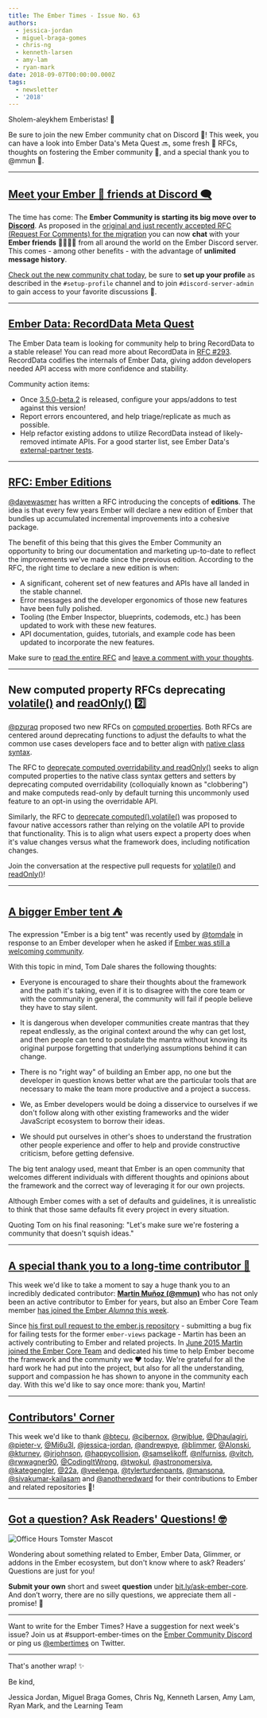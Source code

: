 ```yaml
---
title: The Ember Times - Issue No. 63
authors:
  - jessica-jordan
  - miguel-braga-gomes
  - chris-ng
  - kenneth-larsen
  - amy-lam
  - ryan-mark
date: 2018-09-07T00:00:00.000Z
tags:
  - newsletter
  - '2018'
---
```



Sholem-aleykhem Emberistas! 🐹

<!--alex ignore special-->
Be sure to join the new Ember community chat on Discord 💬! This week, you can have a look into Ember Data's Meta Quest 🔜, some fresh 🍎 RFCs, thoughts on fostering the Ember community 💛, and a special thank you to @mmun 🎉.

<!-- READMORE -->

---

## [Meet your Ember 🐹 friends at Discord 🗨](https://discord.gg/zT3asNS)

The time has come: The **Ember Community is starting its big move over to [Discord](https://discord.gg/zT3asNS)**. As proposed in the [original and just recently accepted RFC (Request For Comments) for the migration](https://github.com/emberjs/rfcs/pull/345) you can now **chat** with your **Ember friends** 🐹👭👬👫 from all around the world on the Ember Discord server. This comes - among other benefits - with the advantage of **unlimited message history**.

[Check out the new community chat today](https://discord.gg/zT3asNS), be sure to **set up your profile** as described in the `#setup-profile` channel and to join `#discord-server-admin` to gain access to your favorite discussions 💬.

---

## [Ember Data: RecordData Meta Quest](https://github.com/emberjs/data/issues/5618)

The Ember Data team is looking for community help to bring RecordData to a stable release! You can read more about RecordData in [RFC #293](https://github.com/emberjs/rfcs/pull/293). RecordData codifies the internals of Ember Data, giving addon developers needed API access with more confidence and stability.

Community action items:

- Once [3.5.0-beta.2](https://github.com/emberjs/data/pull/5616) is released, configure your apps/addons to test against this version!
- Report errors encountered, and help triage/replicate as much as possible.
- Help refactor existing addons to utilize RecordData instead of likely-removed intimate APIs. For a good starter list, see Ember Data's [external-partner tests](https://github.com/emberjs/data/blob/master/.travis.yml#L87-L103).

---

## [RFC: Ember Editions](https://github.com/emberjs/rfcs/blob/9c7fe3f4e947b5f79050214334a98673494c25d7/text/0000-editions.md)
[@davewasmer](https://github.com/davewasmer) has written a RFC introducing the concepts of **editions**. The idea is that every few years Ember will declare a new edition of Ember that bundles up accumulated incremental improvements into a cohesive package.

The benefit of this being that this gives the Ember Community an opportunity to bring our documentation and marketing up-to-date to reflect the improvements we’ve made since the previous edition. According to the RFC, the right time to declare a new edition is when:

- A significant, coherent set of new features and APIs have all landed in the stable channel.
- Error messages and the developer ergonomics of those new features have been fully polished.
- Tooling (the Ember Inspector, blueprints, codemods, etc.) has been updated to work with these new features.
- API documentation, guides, tutorials, and example code has been updated to incorporate the new features.

Make sure to [read the entire RFC](https://github.com/emberjs/rfcs/blob/9c7fe3f4e947b5f79050214334a98673494c25d7/text/0000-editions.md) and [leave a comment with your thoughts](https://github.com/emberjs/rfcs/pull/371).

---

## New computed property RFCs deprecating [volatile()](https://github.com/emberjs/rfcs/pull/370) and [readOnly()](https://github.com/emberjs/rfcs/pull/369) 2️⃣

[@pzuraq](https://github.com/pzuraq) proposed two new RFCs on [computed properties](https://guides.emberjs.com/release/object-model/computed-properties/). Both RFCs are centered around deprecating functions to adjust the defaults to what the common use cases developers face and to better align with [native class syntax](https://github.com/emberjs/rfcs/pull/338).

The RFC to [deprecate computed overridability and readOnly()](https://github.com/emberjs/rfcs/pull/369) seeks to align computed properties to the native class syntax getters and setters by deprecating computed overridability (colloquially known as "clobbering") and make computeds read-only by default turning this uncommonly used feature to an opt-in using the overridable API.

Similarly, the RFC to [deprecate computed().volatile()](https://github.com/emberjs/rfcs/pull/370) was proposed to favour native accessors rather than relying on the volatile API to provide that functionality. This is to align what users expect a property does when it's value changes versus what the framework does, including notification changes.

Join the conversation at the respective pull requests for [volatile()](https://github.com/emberjs/rfcs/pull/370) and [readOnly()](https://github.com/emberjs/rfcs/pull/369)!

---

<!--alex ignore bigger-->
## [A bigger Ember tent ⛺](https://discuss.emberjs.com/t/a-bigger-ember-tent/15383)

The expression "Ember is a big tent" was recently used by [@tomdale](https://github.com/tomdale) in response to an Ember developer when he asked if [Ember was still a welcoming community](https://discuss.emberjs.com/t/are-we-still-a-welcoming-community/15285).

With this topic in mind, Tom Dale shares the following thoughts:

- Everyone is encouraged to share their thoughts about the framework and the path it's taking, even if it is to disagree with the core team or with the community in general, the community will fail if people believe they have to stay silent.

- It is dangerous when developer communities create mantras that they repeat endlessly, as the original context around the why can get lost, and then people can tend to postulate the mantra without knowing its original purpose forgetting that underlying assumptions behind it can change.

- There is no "right way" of building an Ember app, no one but the developer in question knows better what are the particular tools that are necessary to make the team more productive and a project a success.

- We, as Ember developers would be doing a disservice to ourselves if we don't follow along with other existing frameworks and the wider JavaScript ecosystem to borrow their ideas.

- We should put ourselves in other's shoes to understand the frustration other people experience and offer to help and provide constructive criticism, before getting defensive.

The big tent analogy used, meant that Ember is an open community that welcomes different individuals with different thoughts and opinions about the framework and the correct way of leveraging it for our own projects.

Although Ember comes with a set of defaults and guidelines, it is unrealistic to think that those same defaults fit every project in every situation.

Quoting Tom on his final reasoning: "Let's make sure we're fostering a community that doesn't squish ideas."

---

<!--alex ignore special-->
## [A special thank you to a long-time contributor 🙇](https://github.com/emberjs/website/pull/3541)

<!--alex ignore alumna-alumnus-->
This week we'd like to take a moment to say a huge thank you to an incredibly dedicated contributor:
[**Martin Muñoz (@mmun)**](https://github.com/mmun) who has not only been an active contributor to Ember for years, but also an Ember Core Team member [has joined the Ember _Alumna_ this week](https://github.com/emberjs/website/pull/3541).

Since [his first pull request to the ember.js repository](https://github.com/emberjs/ember.js/pull/9831) - submitting a bug fix for failing tests for the former `ember-views` package - Martin has been an actively contributing to Ember and related projects. In [June 2015 Martin joined the Ember Core Team](https://github.com/emberjs/website/commit/7e982770cafb7e42fce672e46f42887c093426e5#diff-0afb5ba76daf47aa6b21310bc1701cab) and dedicated his time to help Ember become the framework and the community we ❤️ today. We're grateful for all the hard work he had put into the project, but also for all the understanding, support and compassion he has shown to anyone in the community each day. With this we'd like to say once more: thank you, Martin!

---

## [Contributors' Corner](https://guides.emberjs.com/release/contributing/repositories/)

<p>This week we'd like to thank <a href="https://github.com/btecu" target="gh-user">@btecu</a>, <a href="https://github.com/cibernox" target="gh-user">@cibernox</a>, <a href="https://github.com/rwjblue" target="gh-user">@rwjblue</a>, <a href="https://github.com/Dhaulagiri" target="gh-user">@Dhaulagiri</a>, <a href="https://github.com/pieter-v" target="gh-user">@pieter-v</a>, <a href="https://github.com/Mi6u3l" target="gh-user">@Mi6u3l</a>, <a href="https://github.com/jessica-jordan" target="gh-user">@jessica-jordan</a>, <a href="https://github.com/andrewpye" target="gh-user">@andrewpye</a>, <a href="https://github.com/blimmer" target="gh-user">@blimmer</a>, <a href="https://github.com/Alonski" target="gh-user">@Alonski</a>, <a href="https://github.com/kturney" target="gh-user">@kturney</a>, <a href="https://github.com/jrjohnson" target="gh-user">@jrjohnson</a>, <a href="https://github.com/happycollision" target="gh-user">@happycollision</a>, <a href="https://github.com/samselikoff" target="gh-user">@samselikoff</a>, <a href="https://github.com/nlfurniss" target="gh-user">@nlfurniss</a>, <a href="https://github.com/vitch" target="gh-user">@vitch</a>, <a href="https://github.com/rwwagner90" target="gh-user">@rwwagner90</a>, <a href="https://github.com/CodingItWrong" target="gh-user">@CodingItWrong</a>, <a href="https://github.com/twokul" target="gh-user">@twokul</a>, <a href="https://github.com/astronomersiva" target="gh-user">@astronomersiva</a>, <a href="https://github.com/kategengler" target="gh-user">@kategengler</a>, <a href="https://github.com/22a" target="gh-user">@22a</a>, <a href="https://github.com/veelenga" target="gh-user">@veelenga</a>, <a href="https://github.com/tylerturdenpants" target="gh-user">@tylerturdenpants</a>, <a href="https://github.com/mansona" target="gh-user">@mansona</a>, <a href="https://github.com/sivakumar-kailasam" target="gh-user">@sivakumar-kailasam</a> and <a href="https://github.com/anotheredward" target="gh-user">@anotheredward</a> for their contributions to Ember and related repositories 💖!</p>

---

## [Got a question? Ask Readers' Questions! 🤓](https://docs.google.com/forms/d/e/1FAIpQLScqu7Lw_9cIkRtAiXKitgkAo4xX_pV1pdCfMJgIr6Py1V-9Og/viewform)

<div class="blog-row">
  <img class="float-right small transparent padded" alt="Office Hours Tomster Mascot" title="Readers' Questions" src="/images/tomsters/officehours.png" />

  <p>Wondering about something related to Ember, Ember Data, Glimmer, or addons in the Ember ecosystem, but don't know where to ask? Readers’ Questions are just for you!</p>

<p><strong>Submit your own</strong> short and sweet <strong>question</strong> under <a href="https://bit.ly/ask-ember-core" target="rq">bit.ly/ask-ember-core</a>. And don’t worry, there are no silly questions, we appreciate them all - promise! 🤞</p>

</div>

---

Want to write for the Ember Times? Have a suggestion for next week's issue? Join us at #support-ember-times on the [Ember Community Discord](https://discordapp.com/invite/zT3asNS) or ping us [@embertimes](https://twitter.com/embertimes) on Twitter.

---


That's another wrap! ✨

Be kind,

Jessica Jordan, Miguel Braga Gomes, Chris Ng, Kenneth Larsen, Amy Lam, Ryan Mark, and the Learning Team
